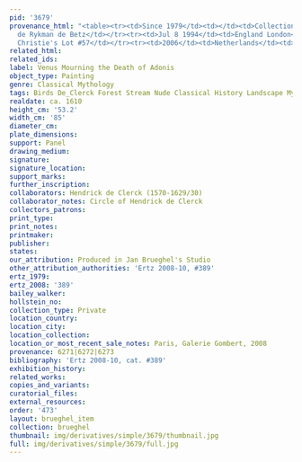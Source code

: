 ```yaml
---
pid: '3679'
provenance_html: "<table><tr><td>Since 1979</td><td></td><td>Collection of Albert
  de Rykman de Betz</td></tr><tr><td>Jul 8 1994</td><td>England London</td><td>Sale
  Christie's Lot #57</td></tr><tr><td>2006</td><td>Netherlands</td><td>Arthes</td></tr></table>"
related_html: 
related_ids: 
label: Venus Mourning the Death of Adonis
object_type: Painting
genre: Classical Mythology
tags: Birds De_Clerck Forest Stream Nude Classical History Landscape Mythological
realdate: ca. 1610
height_cm: '53.2'
width_cm: '85'
diameter_cm: 
plate_dimensions: 
support: Panel
drawing_medium: 
signature: 
signature_location: 
support_marks: 
further_inscription: 
collaborators: Hendrick de Clerck (1570-1629/30)
collaborator_notes: Circle of Hendrick de Clerck
collectors_patrons: 
print_type: 
print_notes: 
printmaker: 
publisher: 
states: 
our_attribution: Produced in Jan Brueghel's Studio
other_attribution_authorities: 'Ertz 2008-10, #389'
ertz_1979: 
ertz_2008: '389'
bailey_walker: 
hollstein_no: 
collection_type: Private
location_country: 
location_city: 
location_collection: 
location_or_most_recent_sale_notes: Paris, Galerie Gombert, 2008
provenance: 6271|6272|6273
bibliography: 'Ertz 2008-10, cat. #389'
exhibition_history: 
related_works: 
copies_and_variants: 
curatorial_files: 
external_resources: 
order: '473'
layout: brueghel_item
collection: brueghel
thumbnail: img/derivatives/simple/3679/thumbnail.jpg
full: img/derivatives/simple/3679/full.jpg
---
```

